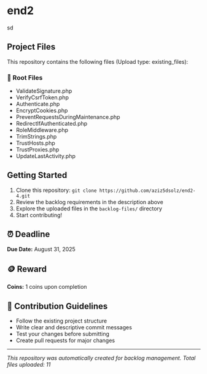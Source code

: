 # end2

sd

## Project Files

This repository contains the following files (Upload type: existing_files):

### 📄 Root Files
- ValidateSignature.php
- VerifyCsrfToken.php
- Authenticate.php
- EncryptCookies.php
- PreventRequestsDuringMaintenance.php
- RedirectIfAuthenticated.php
- RoleMiddleware.php
- TrimStrings.php
- TrustHosts.php
- TrustProxies.php
- UpdateLastActivity.php

## Getting Started

1. Clone this repository: `git clone https://github.com/aziz5dsolz/end2-4.git`
2. Review the backlog requirements in the description above
3. Explore the uploaded files in the `backlog-files/` directory
4. Start contributing!

## ⏰ Deadline

**Due Date:** August 31, 2025

## 🪙 Reward

**Coins:** 1 coins upon completion

## 🤝 Contribution Guidelines

- Follow the existing project structure
- Write clear and descriptive commit messages
- Test your changes before submitting
- Create pull requests for major changes

---

*This repository was automatically created for backlog management. Total files uploaded: 11*
